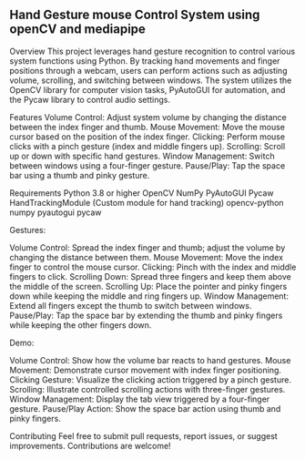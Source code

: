 ## Hand Gesture mouse Control System using openCV and mediapipe

Overview
This project leverages hand gesture recognition to control various system functions using Python. By tracking hand movements and finger positions through a webcam, users can perform actions such as adjusting volume, scrolling, and switching between windows. The system utilizes the OpenCV library for computer vision tasks, PyAutoGUI for automation, and the Pycaw library to control audio settings.

Features
Volume Control: Adjust system volume by changing the distance between the index finger and thumb.
Mouse Movement: Move the mouse cursor based on the position of the index finger.
Clicking: Perform mouse clicks with a pinch gesture (index and middle fingers up).
Scrolling: Scroll up or down with specific hand gestures.
Window Management: Switch between windows using a four-finger gesture.
Pause/Play: Tap the space bar using a thumb and pinky gesture.

Requirements
Python 3.8 or higher
OpenCV
NumPy
PyAutoGUI
Pycaw
HandTrackingModule (Custom module for hand tracking)
opencv-python
numpy
pyautogui
pycaw



Gestures:

Volume Control: Spread the index finger and thumb; adjust the volume by changing the distance between them.
Mouse Movement: Move the index finger to control the mouse cursor.
Clicking: Pinch with the index and middle fingers to click.
Scrolling Down: Spread three fingers and keep them above the middle of the screen.
Scrolling Up: Place the pointer and pinky fingers down while keeping the middle and ring fingers up.
Window Management: Extend all fingers except the thumb to switch between windows.
Pause/Play: Tap the space bar by extending the thumb and pinky fingers while keeping the other fingers down.

Demo:


Volume Control: Show how the volume bar reacts to hand gestures.
Mouse Movement: Demonstrate cursor movement with index finger positioning.
Clicking Gesture: Visualize the clicking action triggered by a pinch gesture.
Scrolling: Illustrate controlled scrolling actions with three-finger gestures.
Window Management: Display the tab view triggered by a four-finger gesture.
Pause/Play Action: Show the space bar action using thumb and pinky fingers.

Contributing
Feel free to submit pull requests, report issues, or suggest improvements. Contributions are welcome!
